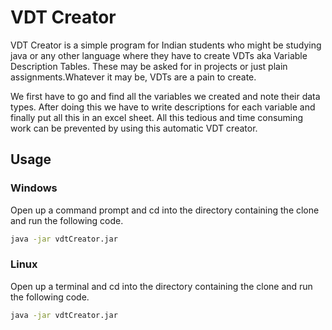 # VDT Creator

VDT Creator is a simple program for Indian students who might be studying java or any other language where they have to 
create VDTs aka Variable Description Tables. These may be asked for in projects or just plain assignments.Whatever it 
may be, VDTs are a pain to create. 

We first have to go and find all the variables we created and note their data types. After doing this we have to write descriptions 
for each variable and finally put all this in an excel sheet. All this tedious and time consuming work can be prevented by using this 
automatic VDT creator.

## Usage

### Windows
Open up a command prompt and cd into the directory containing the clone and run the following code.

```bash
java -jar vdtCreator.jar
```

### Linux
Open up a terminal and cd into the directory containing the clone and run the following code.

```bash
java -jar vdtCreator.jar
```
